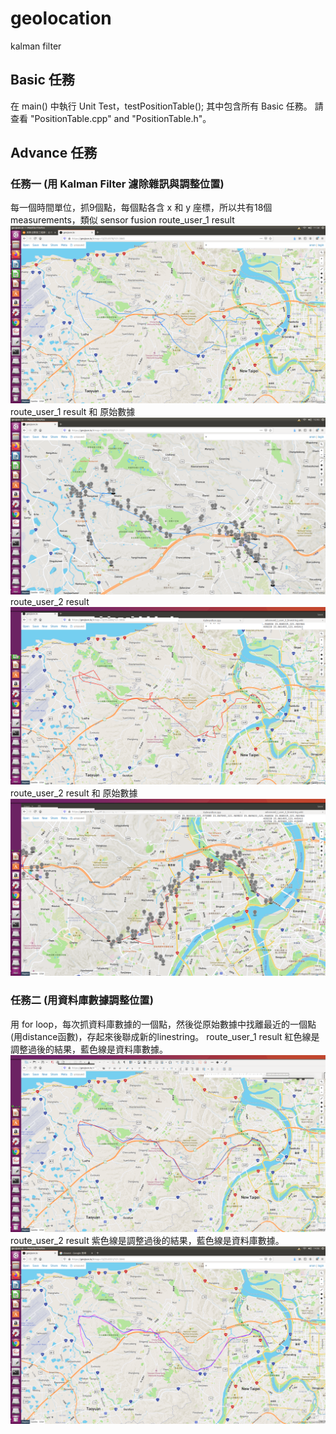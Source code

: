 # geolocation
kalman filter

## Basic 任務
在 main() 中執行 Unit Test，testPositionTable(); 其中包含所有 Basic 任務。
請查看 "PositionTable.cpp" and "PositionTable.h"。

## Advance 任務

### 任務一 (用 Kalman Filter 濾除雜訊與調整位置)
每一個時間單位，抓9個點，每個點各含 x 和 y 座標，所以共有18個 measurements，類似 sensor fusion
route_user_1 result
![alt text](https://github.com/pcchu30/static/blob/master/images/geolocation/advanced%20_mission_I/advanced_I_user_1.png?raw=true)
route_user_1 result 和 原始數據
![alt text](https://github.com/pcchu30/static/blob/master/images/geolocation/advanced%20_mission_I/advanced_I_user_1_zoom_in.png?raw=true)
route_user_2 result
![alt text](https://github.com/pcchu30/static/blob/master/images/geolocation/advanced%20_mission_I/advanced_I_user_2.png?raw=true)
route_user_2 result 和 原始數據
![alt text](https://github.com/pcchu30/static/blob/master/images/geolocation/advanced%20_mission_I/advanced_I_user_2_zoom_in.png?raw=true)

### 任務二 (用資料庫數據調整位置)
用 for loop，每次抓資料庫數據的一個點，然後從原始數據中找離最近的一個點(用distance函數)，存起來後聯成新的linestring。
route_user_1 result 紅色線是調整過後的結果，藍色線是資料庫數據。
![alt text](https://github.com/pcchu30/static/blob/master/images/geolocation/advanced_mission_II/advance_II_user_1.png?raw=true)
route_user_2 result 紫色線是調整過後的結果，藍色線是資料庫數據。
![alt text](https://github.com/pcchu30/static/blob/master/images/geolocation/advanced_mission_II/advance_II_user_2.png?raw=true)


